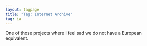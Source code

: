 ```yaml
---
layout: tagpage
title: "Tag: Internet Archive"
tag: ia
---
```


One of those projects where I feel sad we do not have a European equivalent.

